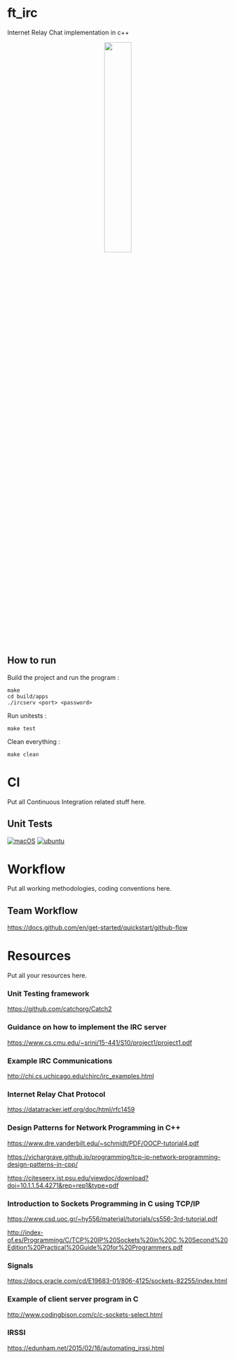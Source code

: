 # ft_irc

Internet Relay Chat implementation in c++
<p align="center">
<img src="https://www.marineterrein.nl/wp-content/uploads/2019/09/highres_482360765-830x466.jpeg"  width=35% height=35%>
</p>


## How to run

Build the project and run the program :
```
make
cd build/apps
./ircserv <port> <password>
```
Run unitests : 
```
make test
```
Clean everything :
```
make clean
```


# CI
Put all Continuous Integration related stuff here.

## Unit Tests

[![macOS](https://github.com/harou24/IRC_SERVER/actions/workflows/macos.yml/badge.svg)](https://github.com/harou24/IRC_SERVER/actions/workflows/macos.yml)
[![ubuntu](https://github.com/harou24/IRC_SERVER/actions/workflows/ubuntu.yml/badge.svg)](https://github.com/harou24/IRC_SERVER/actions/workflows/ubuntu.yml)


# Workflow
Put all working methodologies, coding conventions here.

## Team Workflow
https://docs.github.com/en/get-started/quickstart/github-flow


# Resources
Put all your resources here.

### Unit Testing framework
https://github.com/catchorg/Catch2

### Guidance on how to implement the IRC server
https://www.cs.cmu.edu/~srini/15-441/S10/project1/project1.pdf

### Example IRC Communications
http://chi.cs.uchicago.edu/chirc/irc_examples.html

### Internet Relay Chat Protocol
https://datatracker.ietf.org/doc/html/rfc1459

### Design Patterns for Network Programming in C++
https://www.dre.vanderbilt.edu/~schmidt/PDF/OOCP-tutorial4.pdf

https://vichargrave.github.io/programming/tcp-ip-network-programming-design-patterns-in-cpp/

https://citeseerx.ist.psu.edu/viewdoc/download?doi=10.1.1.54.4271&rep=rep1&type=pdf

### Introduction to Sockets Programming in C using TCP/IP
https://www.csd.uoc.gr/~hy556/material/tutorials/cs556-3rd-tutorial.pdf

http://index-of.es/Programming/C/TCP%20IP%20Sockets%20in%20C,%20Second%20Edition%20Practical%20Guide%20for%20Programmers.pdf

### Signals
https://docs.oracle.com/cd/E19683-01/806-4125/sockets-82255/index.html

### Example of client server program in C
http://www.codingbison.com/c/c-sockets-select.html

### IRSSI

https://edunham.net/2015/02/16/automating_irssi.html
